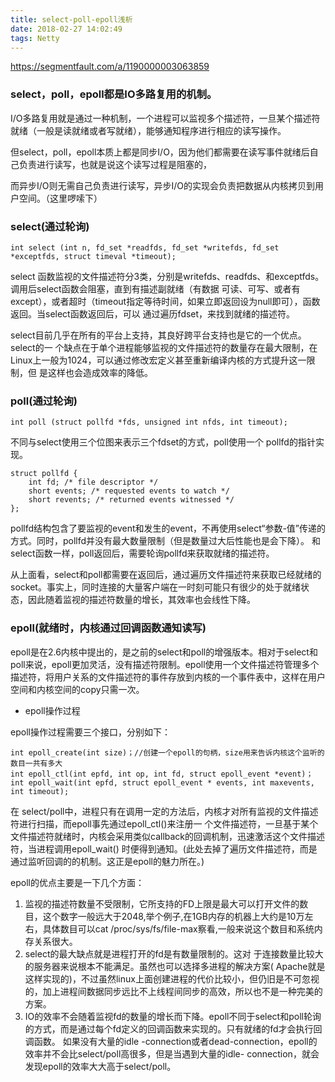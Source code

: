 ```yaml
---
title: select-poll-epoll浅析
date: 2018-02-27 14:02:49
tags: Netty
---
```


https://segmentfault.com/a/1190000003063859

### select，poll，epoll都是IO多路复用的机制。

I/O多路复用就是通过一种机制，一个进程可以监视多个描述符，一旦某个描述符就绪（一般是读就绪或者写就绪），能够通知程序进行相应的读写操作。

但select，poll，epoll本质上都是同步I/O，因为他们都需要在读写事件就绪后自己负责进行读写，也就是说这个读写过程是阻塞的，

而异步I/O则无需自己负责进行读写，异步I/O的实现会负责把数据从内核拷贝到用户空间。（这里啰嗦下）

### select(通过轮询)

```
int select (int n, fd_set *readfds, fd_set *writefds, fd_set *exceptfds, struct timeval *timeout);
```
select 函数监视的文件描述符分3类，分别是writefds、readfds、和exceptfds。调用后select函数会阻塞，直到有描述副就绪（有数据 可读、可写、或者有except），或者超时（timeout指定等待时间，如果立即返回设为null即可），函数返回。当select函数返回后，可以 通过遍历fdset，来找到就绪的描述符。

select目前几乎在所有的平台上支持，其良好跨平台支持也是它的一个优点。select的一 个缺点在于单个进程能够监视的文件描述符的数量存在最大限制，在Linux上一般为1024，可以通过修改宏定义甚至重新编译内核的方式提升这一限制，但 是这样也会造成效率的降低。

### poll(通过轮询)

```
int poll (struct pollfd *fds, unsigned int nfds, int timeout);
```
不同与select使用三个位图来表示三个fdset的方式，poll使用一个 pollfd的指针实现。
```
struct pollfd {
    int fd; /* file descriptor */
    short events; /* requested events to watch */
    short revents; /* returned events witnessed */
};
```
pollfd结构包含了要监视的event和发生的event，不再使用select“参数-值”传递的方式。同时，pollfd并没有最大数量限制（但是数量过大后性能也是会下降）。 和select函数一样，poll返回后，需要轮询pollfd来获取就绪的描述符。

从上面看，select和poll都需要在返回后，通过遍历文件描述符来获取已经就绪的socket。事实上，同时连接的大量客户端在一时刻可能只有很少的处于就绪状态，因此随着监视的描述符数量的增长，其效率也会线性下降。

### epoll(就绪时，内核通过回调函数通知读写)

epoll是在2.6内核中提出的，是之前的select和poll的增强版本。相对于select和poll来说，epoll更加灵活，没有描述符限制。epoll使用一个文件描述符管理多个描述符，将用户关系的文件描述符的事件存放到内核的一个事件表中，这样在用户空间和内核空间的copy只需一次。

* epoll操作过程

epoll操作过程需要三个接口，分别如下：

```
int epoll_create(int size)；//创建一个epoll的句柄，size用来告诉内核这个监听的数目一共有多大
int epoll_ctl(int epfd, int op, int fd, struct epoll_event *event)；
int epoll_wait(int epfd, struct epoll_event * events, int maxevents, int timeout);
```
在 select/poll中，进程只有在调用一定的方法后，内核才对所有监视的文件描述符进行扫描，而epoll事先通过epoll_ctl()来注册一 个文件描述符，一旦基于某个文件描述符就绪时，内核会采用类似callback的回调机制，迅速激活这个文件描述符，当进程调用epoll_wait() 时便得到通知。(此处去掉了遍历文件描述符，而是通过监听回调的的机制。这正是epoll的魅力所在。)

epoll的优点主要是一下几个方面：
1. 监视的描述符数量不受限制，它所支持的FD上限是最大可以打开文件的数目，这个数字一般远大于2048,举个例子,在1GB内存的机器上大约是10万左 右，具体数目可以cat /proc/sys/fs/file-max察看,一般来说这个数目和系统内存关系很大。
2. select的最大缺点就是进程打开的fd是有数量限制的。这对 于连接数量比较大的服务器来说根本不能满足。虽然也可以选择多进程的解决方案( Apache就是这样实现的)，不过虽然linux上面创建进程的代价比较小，但仍旧是不可忽视的，加上进程间数据同步远比不上线程间同步的高效，所以也不是一种完美的方案。
3. IO的效率不会随着监视fd的数量的增长而下降。epoll不同于select和poll轮询的方式，而是通过每个fd定义的回调函数来实现的。只有就绪的fd才会执行回调函数。
如果没有大量的idle -connection或者dead-connection，epoll的效率并不会比select/poll高很多，但是当遇到大量的idle- connection，就会发现epoll的效率大大高于select/poll。